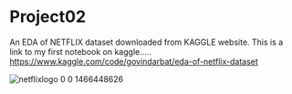 # Project02
An EDA of NETFLIX dataset downloaded from KAGGLE website.
This is a link to my first notebook on kaggle.....
https://www.kaggle.com/code/govindarbat/eda-of-netflix-dataset

![netflixlogo 0 0 1466448626](https://github.com/govindarbat/Project02/assets/132916762/91fc0216-34a7-46bf-808c-4e9bb119178d)

